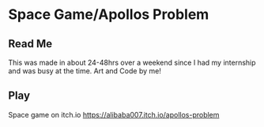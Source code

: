 # Space Game/Apollos Problem

## Read Me

This was made in about 24-48hrs over a weekend since I had my internship and was busy at the time. 
Art and Code by me!

## Play

Space game on itch.io
https://alibaba007.itch.io/apollos-problem
